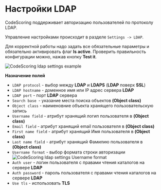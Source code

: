 # Настройки LDAP

CodeScoring поддерживает авторизацию пользователей по протоколу LDAP.

Управление настройками происходит в разделе `Settings -> LDAP`.

Для корректной работы надо задать все обязательные параметры и обязательно активировать флаг **Is active**. Проверить правильность конфигурации можно, нажав кнопку **Test it**.

![CodeScoring ldap settings example](/assets/img/ldap-settings.png)

**Назначение полей**

- `LDAP protocol` - выбор между **LDAP** и **LDAPS** (**LDAP** поверх **SSL**)
- `LDAP hostname` - доменное имя или IP адрес сервера **LDAP** 
- `LDAP port` - порт **LDAP** сервера
- `Search base `- указание места поиска объектов **(Object class)**
- `Object class` - наименовние объекта хранящего пользовательскую запись
- `Username field` - атрибут хранящий логип пользователя в **(Object class)**
- `Email field` - атрибут хранящий email пользователя в **(Object class)**
- `First name field` - атрибут хранящий Имя пользователя в **(Object class)**
- `Last name field` - атрибут хранящий Фамилию пользователя в **(Object class)**
- `Username format` - выбор формата строки авторизации
  ![CodeScoring ldap settings Username format](/assets/img/ldap-username-format.png) 
- `Auth user` - логин пользователя с правами чтения каталогов на сервере **LDAP**
- `Auth password` - пароль пользователя с правами чтения каталогов на сервере **LDAP**
- `Use tls` - использовать **TLS**